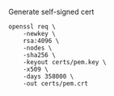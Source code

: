 Generate self-signed cert

```
openssl req \
    -newkey \
    rsa:4096 \
    -nodes \
    -sha256 \
    -keyout certs/pem.key \
    -x509 \
    -days 358000 \
    -out certs/pem.crt
```
